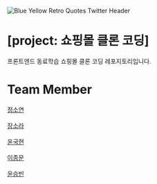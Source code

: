 ![Blue Yellow Retro Quotes Twitter Header](https://user-images.githubusercontent.com/108272222/222105783-62ab729e-6891-4d3b-83b8-5f54066478cf.gif)

[project: 쇼핑몰 클론 코딩]
===========================

프론트엔드 동료학습 쇼핑몰 클론 코딩 레포지토리입니다.

Team Member
===========
[정소연](https://github.com/mozjsy)
<br>
<br>
[장소라](https://github.com/SoraJang1)
<br>
<br>
[윤국현](https://github.com/dbs271)
<br>
<br>
[이종문](https://github.com/j0ngm0on)
<br>
<br>
[윤승빈](https://github.com/yunseungbin)

